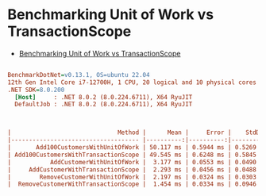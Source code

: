 <!-- create a default readme to describe this project... where i'm create a benchmark to compare the implementation, and i can see small diferences between unit of work implementation vs using TransactionScope class... -->

<!-- title: -->
# Benchmarking Unit of Work vs TransactionScope

<!-- TOC -->
- [Benchmarking Unit of Work vs TransactionScope](#benchmarking)



``` ini

BenchmarkDotNet=v0.13.1, OS=ubuntu 22.04
12th Gen Intel Core i7-12700H, 1 CPU, 20 logical and 10 physical cores
.NET SDK=8.0.200
  [Host]     : .NET 8.0.2 (8.0.224.6711), X64 RyuJIT
  DefaultJob : .NET 8.0.2 (8.0.224.6711), X64 RyuJIT



|                              Method |      Mean |     Error |    StdDev |    Median |
|------------------------------------ |----------:|----------:|----------:|----------:|
|       Add100CustomersWithUnitOfWork | 50.117 ms | 0.5944 ms | 0.5269 ms | 50.171 ms |
| Add100CustomersWithTransactionScope | 49.545 ms | 0.6248 ms | 0.5845 ms | 49.424 ms |
|           AddCustomerWithUnitOfWork |  3.177 ms | 0.0553 ms | 0.0490 ms |  3.166 ms |
|     AddCustomerWithTransactionScope |  2.293 ms | 0.0456 ms | 0.0488 ms |  2.276 ms |
|        RemoveCustomerWithUnitOfWork |  2.197 ms | 0.0324 ms | 0.0303 ms |  2.195 ms |
|  RemoveCustomerWithTransactionScope |  1.454 ms | 0.0334 ms | 0.0946 ms |  1.424 ms |


```